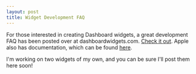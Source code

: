 ```yaml
---
layout: post
title: Widget Development FAQ
---
```

For those interested in creating Dashboard widgets, a great development FAQ has been posted over at dashboardwidgets.com. [Check it out](http://www.dashboardwidgets.com/forums/viewtopic.php?t=831). Apple also has documentation, which can be found [here](http://developer.apple.com/documentation/AppleApplications/Conceptual/Dashboard_Tutorial/index.html).

I'm working on two widgets of my own, and you can be sure I'll post them here soon!
